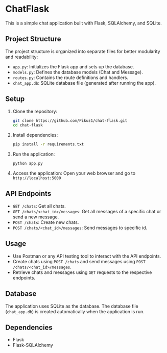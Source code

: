 # ChatFlask

This is a simple chat application built with Flask, SQLAlchemy, and SQLite.

## Project Structure

The project structure is organized into separate files for better modularity and readability:

- `app.py`: Initializes the Flask app and sets up the database.
- `models.py`: Defines the database models (Chat and Message).
- `routes.py`: Contains the route definitions and handlers.
- `chat_app.db`: SQLite database file (generated after running the app).

## Setup

1. Clone the repository:
   ```bash
   git clone https://github.com/Pikuz1/chat-flask.git 
   cd chat-flask
   ```

2. Install dependencies:
   ```bash
   pip install -r requirements.txt
   ```

3. Run the application:
   ```bash
   python app.py
   ```

4. Access the application:
   Open your web browser and go to `http://localhost:5000`

## API Endpoints

- `GET /chats`: Get all chats.
- `GET /chats/<chat_id>/messages`: Get all messages of a specific chat or send a new message.
- `POST /chats`: Create new chats.
- `POST /chats/<chat_id>/messages`: Send messages to specific id.

## Usage

- Use Postman or any API testing tool to interact with the API endpoints.
- Create chats using `POST /chats` and send messages using `POST /chats/<chat_id>/messages`.
- Retrieve chats and messages using `GET` requests to the respective endpoints.

## Database

The application uses SQLite as the database. The database file (`chat_app.db`) is created automatically when the application is run.

## Dependencies

- Flask
- Flask-SQLAlchemy
